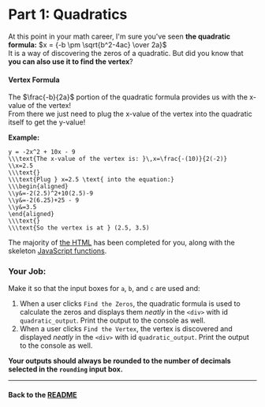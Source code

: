# Part 1: Quadratics



At this point in your math career, I'm sure you've seen **the quadratic formula:** $x = {-b \pm \sqrt{b^2-4ac} \over 2a}$  
It is a way of discovering the zeros of a quadratic. But did you know that **you can also use it to find the vertex**?

#### Vertex Formula
The $\frac{-b}{2a}$ portion of the quadratic formula provides us with the x-value of the vertex!  
From there we just need to plug the x-value of the vertex into the quadratic itself to get the y-value!

**Example:**
```Math
y = -2x^2 + 10x - 9
\\\text{The x-value of the vertex is: }\,x=\frac{-(10)}{2(-2)}
\\x=2.5
\\\text{}
\\\text{Plug } x=2.5 \text{ into the equation:}
\\\begin{aligned}
\\y&=-2(2.5)^2+10(2.5)-9
\\y&=-2(6.25)+25 - 9
\\y&=3.5
\end{aligned}
\\\text{}
\\\text{So the vertex is at } (2.5, 3.5)
```

The majority of [the HTML](../index.html) has been completed for you, along with the skeleton [JavaScript functions](../main.js).

### Your Job:

Make it so that the input boxes for `a`, `b`, and `c` are used and:
1. When a user clicks `Find the Zeros`, the quadratic formula is used to calculate the zeros and displays them _neatly_ in the `<div>` with id `quadratic_output`. Print the output to the console as well.
2. When a user clicks `Find the Vertex`, the vertex is discovered and displayed _neatly_ in the `<div>` with id `quadratic_output`. Print the output to the console as well.

**Your outputs should always be rounded to the number of decimals selected in the `rounding` input box.**

---

#### Back to the [README](./README.md)